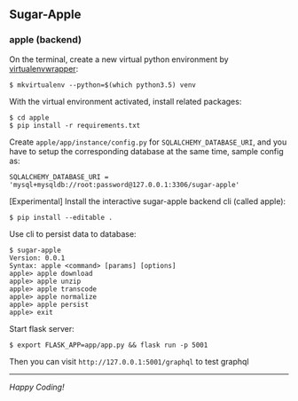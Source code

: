 ## Sugar-Apple

### apple (backend)

On the terminal, create a new virtual python environment by [virtualenvwrapper](https://virtualenvwrapper.readthedocs.io/en/latest/):
```shell
$ mkvirtualenv --python=$(which python3.5) venv
```

With the virtual environment activated, install related packages:
```shell
$ cd apple
$ pip install -r requirements.txt
```

Create `apple/app/instance/config.py` for `SQLALCHEMY_DATABASE_URI`, and you have to setup the corresponding database at the same time, sample config as:
```
SQLALCHEMY_DATABASE_URI = 'mysql+mysqldb://root:password@127.0.0.1:3306/sugar-apple'
```

[Experimental] Install the interactive sugar-apple backend cli (called apple):
```shell
$ pip install --editable .
```

Use cli to persist data to database:
```shell
$ sugar-apple
Version: 0.0.1
Syntax: apple <command> [params] [options]
apple> apple download
apple> apple unzip
apple> apple transcode
apple> apple normalize
apple> apple persist
apple> exit
```

Start flask server:
```shell
$ export FLASK_APP=app/app.py && flask run -p 5001
```

Then you can visit `http://127.0.0.1:5001/graphql` to test graphql

---

*Happy Coding!*